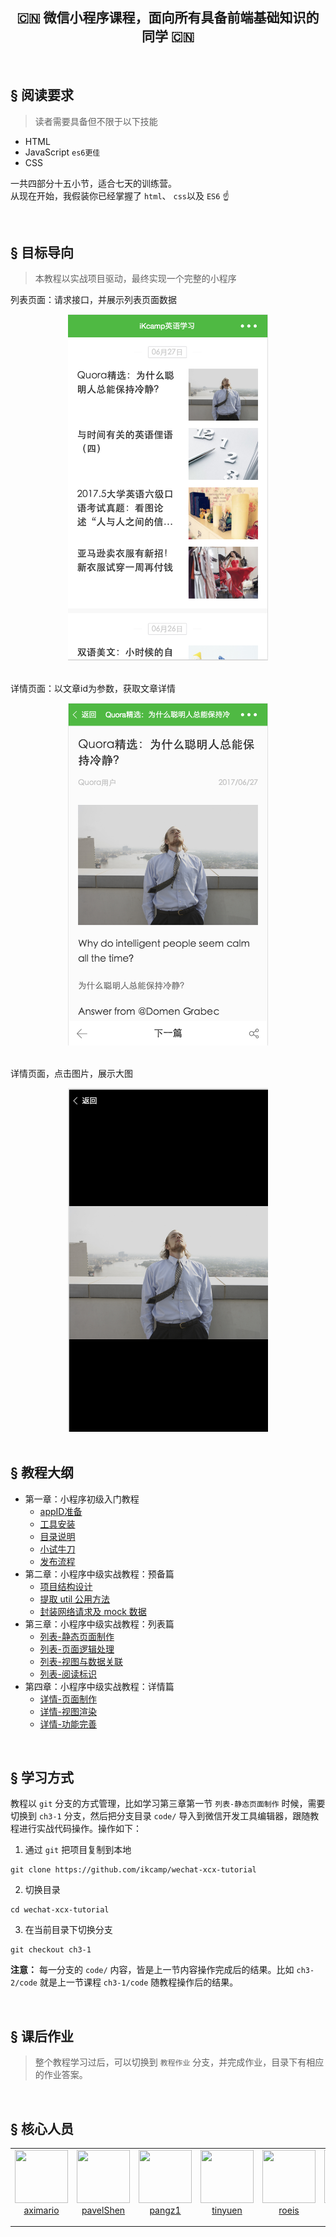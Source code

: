 <h2 align="center"> 🇨🇳 微信小程序课程，面向所有具备前端基础知识的同学 🇨🇳 </h2>  

<br>  

## <a>&sect; 阅读要求</a>
> 读者需要具备但不限于以下技能
- HTML
- JavaScript `es6更佳`
- CSS

一共四部分十五小节，适合七天的训练营。  
从现在开始，我假装你已经掌握了 `html`、 `css`以及 `ES6`  ☝️ 

<br>

## <a>&sect; 目标导向</a>
> 本教程以实战项目驱动，最终实现一个完整的小程序

列表页面：请求接口，并展示列表页面数据
<div align="center">
  <img src="./images/list.png" width="320">
 </div>  
 
<br>  

详情页面：以文章id为参数，获取文章详情 
<div align="center">
  <img src="./images/detail.png" width="320">
 </div>  
 
<br>  

详情页面，点击图片，展示大图
<div align="center">
  <img src="./images/showimg.png" width="320">
</div>

<br>  

## <a>&sect; 教程大纲</a> 
-  第一章：小程序初级入门教程
   - [appID准备](https://github.com/ikcamp/wechat-xcx-tutorial/tree/ch1-1)
   - [工具安装](https://github.com/ikcamp/wechat-xcx-tutorial/tree/ch1-2.md)
   - [目录说明](https://github.com/ikcamp/wechat-xcx-tutorial/tree/ch1-3.md)
   - [小试牛刀](https://github.com/ikcamp/wechat-xcx-tutorial/tree/ch1-4.md)
   - [发布流程](https://github.com/ikcamp/wechat-xcx-tutorial/tree/ch1-5.md)
- 第二章：小程序中级实战教程：预备篇
   - [项目结构设计](https://github.com/ikcamp/wechat-xcx-tutorial/tree/ch2-1.md)
   - [提取 util 公用方法](https://github.com/ikcamp/wechat-xcx-tutorial/tree/ch2-2.md) 
   - [封装网络请求及 mock 数据](https://github.com/ikcamp/wechat-xcx-tutorial/tree/ch2-3.md) 
- 第三章：小程序中级实战教程：列表篇
   - [列表-静态页面制作](https://github.com/ikcamp/wechat-xcx-tutorial/tree/ch3-1.md)
   - [列表-页面逻辑处理](https://github.com/ikcamp/wechat-xcx-tutorial/tree/ch3-2.md)
   - [列表-视图与数据关联](https://github.com/ikcamp/wechat-xcx-tutorial/tree/ch3-3.md)
   - [列表-阅读标识](https://github.com/ikcamp/wechat-xcx-tutorial/tree/ch3-4.md)
- 第四章：小程序中级实战教程：详情篇
   - [详情-页面制作](https://github.com/ikcamp/wechat-xcx-tutorial/tree/ch4-1.md)
   - [详情-视图渲染](https://github.com/ikcamp/wechat-xcx-tutorial/tree/ch4-2.md)
   - [详情-功能完善](https://github.com/ikcamp/wechat-xcx-tutorial/tree/ch4-3.md)


<br>


## <a>&sect; 学习方式</a>
教程以 `git` 分支的方式管理，比如学习第三章第一节 `列表-静态页面制作` 时候，需要切换到 `ch3-1` 分支，然后把分支目录 `code/` 导入到微信开发工具编辑器，跟随教程进行实战代码操作。操作如下：

1. 通过 `git` 把项目复制到本地
```git
git clone https://github.com/ikcamp/wechat-xcx-tutorial
```

2. 切换目录
```
cd wechat-xcx-tutorial
```

3. 在当前目录下切换分支
```
git checkout ch3-1
```

**注意：** 每一分支的 `code/` 内容，皆是上一节内容操作完成后的结果。比如 `ch3-2/code` 就是上一节课程 `ch3-1/code` 随教程操作后的结果。  


<br>


## <a>&sect; 课后作业</a>
> 整个教程学习过后，可以切换到 `教程作业` 分支，并完成作业，目录下有相应的作业答案。 

<br>

## <a>&sect; 核心人员</a> 
<table>
  <tbody>
    <tr>
      <td align="center" valign="top">
        <img width="85" height="85" src="https://github.com/aximario.png?s=85">
        <br>
        <a href="https://github.com/aximario">aximario</a>
        <p></p>
        <p></p>
      </td>
      <td align="center" valign="top">
        <img width="85" height="85" src="https://github.com/pavelShen.png?s=85">
        <br>
        <a href="https://github.com/pavelShen">pavelShen</a>
        <p></p>
        <p></p>
      </td>
      <td align="center" valign="top">
        <img width="85" height="85" src="https://github.com/pangz1.png?s=85">
        <br>
        <a href="https://github.com/pangz1">pangz1</a>
        <p></p>
        <p></p>
      </td>
      <td align="center" valign="top">
        <img width="85" height="85" src="https://github.com/tinyuen.png?s=85">
        <br>
        <a href="https://github.com/tinyuen">tinyuen</a>
        <p></p>
        <p></p>
      </td>
      <td align="center" valign="top">
        <img width="85" height="85" src="https://github.com/roeis.png?s=85">
        <br>
        <a href="https://github.com/roeis">roeis</a>
        <p></p>
        <p></p>
      </td>
      <td align="center" valign="top">
        <img width="85" height="85" src="https://github.com/sqzhuyi.png?s=85">
        <br>
        <a href="https://github.com/sqzhuyi">sqzhuyi</a>
        <p></p>
        <p></p>
      </td>
      <td align="center" valign="top">
        <img width="85" height="85" src="https://github.com/longdiandian9.png?s=85">
        <br>
        <a href="https://github.com/longdiandian9">longdiandian9</a>
        <p></p>
        <p></p>
      </td>
      <td align="center" valign="top">
        <img width="85" height="85" src="https://github.com/brucecham.png?s=85">
        <br>
        <a href="https://github.com/brucecham">brucecham</a>
        <p></p>
        <p></p>
      </td>
     </tr>
  </tbody>
</table>
